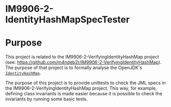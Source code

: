 # IM9906-2-IdentityHashMapSpecTester

# Purpose
This project is related to the IM9906-2-VerifyingIdentityHashMap project (see: 
https://github.com/m4ndeb2r/IM9906-2-VerifyingIdentityHashMap). The purpose of that 
project is to formally analyse the OpenJDK's [`IdentityHashMap`](http://hg.openjdk.java.net/jdk7/jdk7/jdk/file/9b8c96f96a0f/src/share/classes/java/util/IdentityHashMap.java).

The purpose of this project is to provide unittests to check the JML specs in the 
IM9906-2-VerifyingIdentityHashMap project. This way, for example, defining class invariants 
is made easier because it is possible to check the invariants by running some basic tests.

